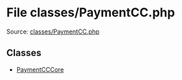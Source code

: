 File classes/PaymentCC.php
=========

Source: [classes/PaymentCC.php](https://github.com/PrestaShop/PrestaShop/blob/1.5.5.0/classes/PaymentCC.php)


Classes
-------

* [PaymentCCCore](class.PaymentCCCore.md)

